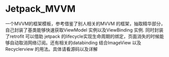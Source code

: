 # Jetpack_MVVM
一个MVVM的框架模板，参考借鉴了别人相关的MVVM 的框架，抽取精华部分，自己封装了基类能够快速获取ViewModel 实例以及ViewBinding 实例. 同时封装了retrofit 可以借助 jetpack 的lifecycle实现生命周期的绑定，页面消失的时候能够自动取消网络订阅。还有相关的databinding 结合ImageView 以及 Recyclerview 的用法。具体请看源码以及详解
